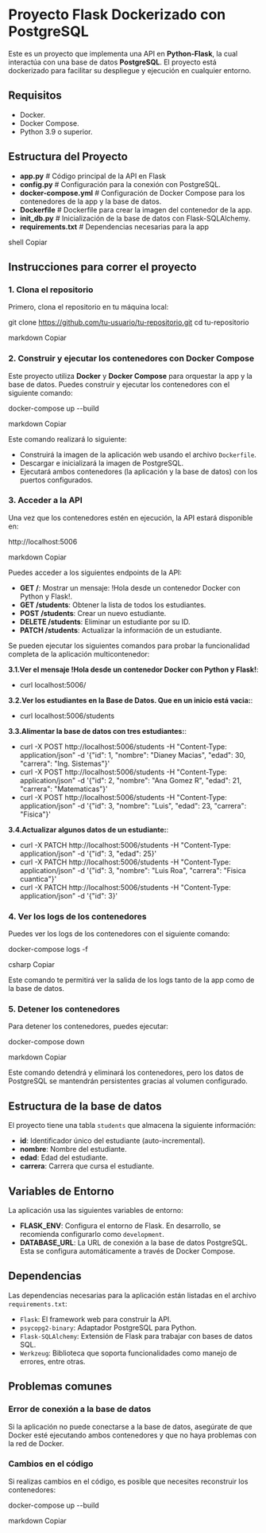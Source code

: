# Proyecto Flask Dockerizado con PostgreSQL

Este es un proyecto que implementa una API en **Python-Flask**, la cual interactúa con una base de datos **PostgreSQL**. El proyecto está dockerizado para facilitar su despliegue y ejecución en cualquier entorno.

## Requisitos

- Docker.
- Docker Compose.
- Python 3.9 o superior.

## Estructura del Proyecto

- **app.py**               # Código principal de la API en Flask
- **config.py**            # Configuración para la conexión con PostgreSQL.
- **docker-compose.yml**   # Configuración de Docker Compose para los contenedores de la app y la base de datos.
- **Dockerfile**           # Dockerfile para crear la imagen del contenedor de la app.
- **init_db.py**           # Inicialización de la base de datos con Flask-SQLAlchemy.
- **requirements.txt**     # Dependencias necesarias para la app

shell
Copiar

## Instrucciones para correr el proyecto

### 1. Clona el repositorio

Primero, clona el repositorio en tu máquina local:

git clone https://github.com/tu-usuario/tu-repositorio.git cd tu-repositorio

markdown
Copiar

### 2. Construir y ejecutar los contenedores con Docker Compose

Este proyecto utiliza **Docker** y **Docker Compose** para orquestar la app y la base de datos. Puedes construir y ejecutar los contenedores con el siguiente comando:

docker-compose up --build

markdown
Copiar

Este comando realizará lo siguiente:

- Construirá la imagen de la aplicación web usando el archivo `Dockerfile`.
- Descargar e inicializará la imagen de PostgreSQL.
- Ejecutará ambos contenedores (la aplicación y la base de datos) con los puertos configurados.

### 3. Acceder a la API

Una vez que los contenedores estén en ejecución, la API estará disponible en:

http://localhost:5006

markdown
Copiar

Puedes acceder a los siguientes endpoints de la API:

- **GET /**: Mostrar un mensaje: !Hola desde un contenedor Docker con Python y Flask!.
- **GET /students**: Obtener la lista de todos los estudiantes.
- **POST /students**: Crear un nuevo estudiante.
- **DELETE /students**: Eliminar un estudiante por su ID.
- **PATCH /students**: Actualizar la información de un estudiante.

Se pueden ejecutar los siguientes comandos para probar la funcionalidad completa de la aplicación multicontenedor: 

**3.1.Ver el mensaje !Hola desde un contenedor Docker con Python y Flask!**:
- curl localhost:5006/
  
**3.2.Ver los estudiantes en la Base de Datos. Que en un inicio está vacia:**:
- curl localhost:5006/students
  
**3.3.Alimentar la base de datos con tres estudiantes:**:
- curl -X POST http://localhost:5006/students -H "Content-Type: application/json" -d '{"id": 1, "nombre": "Dianey Macias", "edad": 30, "carrera": "Ing. Sistemas"}'
- curl -X POST http://localhost:5006/students -H "Content-Type: application/json" -d '{"id": 2, "nombre": "Ana Gomez R", "edad": 21, "carrera": "Matematicas"}'
- curl -X POST http://localhost:5006/students -H "Content-Type: application/json" -d '{"id": 3, "nombre": "Luis", "edad": 23, "carrera": "Fisica"}'
  
**3.4.Actualizar algunos datos de un estudiante:**:
- curl -X PATCH http://localhost:5006/students -H "Content-Type: application/json" -d '{"id": 3, "edad": 25}'
- curl -X PATCH http://localhost:5006/students -H "Content-Type: application/json" -d '{"id": 3, "nombre": "Luis Roa", "carrera": "Fisica cuantica"}'
- curl -X PATCH http://localhost:5006/students -H "Content-Type: application/json" -d '{"id": 3}'

### 4. Ver los logs de los contenedores

Puedes ver los logs de los contenedores con el siguiente comando:

docker-compose logs -f

csharp
Copiar

Este comando te permitirá ver la salida de los logs tanto de la app como de la base de datos.

### 5. Detener los contenedores

Para detener los contenedores, puedes ejecutar:

docker-compose down

markdown
Copiar

Este comando detendrá y eliminará los contenedores, pero los datos de PostgreSQL se mantendrán persistentes gracias al volumen configurado.

## Estructura de la base de datos

El proyecto tiene una tabla `students` que almacena la siguiente información:

- **id**: Identificador único del estudiante (auto-incremental).
- **nombre**: Nombre del estudiante.
- **edad**: Edad del estudiante.
- **carrera**: Carrera que cursa el estudiante.

## Variables de Entorno

La aplicación usa las siguientes variables de entorno:

- **FLASK_ENV**: Configura el entorno de Flask. En desarrollo, se recomienda configurarlo como `development`.
- **DATABASE_URL**: La URL de conexión a la base de datos PostgreSQL. Esta se configura automáticamente a través de Docker Compose.

## Dependencias

Las dependencias necesarias para la aplicación están listadas en el archivo `requirements.txt`:

- `Flask`: El framework web para construir la API.
- `psycopg2-binary`: Adaptador PostgreSQL para Python.
- `Flask-SQLAlchemy`: Extensión de Flask para trabajar con bases de datos SQL.
- `Werkzeug`: Biblioteca que soporta funcionalidades como manejo de errores, entre otras.

## Problemas comunes

### Error de conexión a la base de datos

Si la aplicación no puede conectarse a la base de datos, asegúrate de que Docker esté ejecutando ambos contenedores y que no haya problemas con la red de Docker.

### Cambios en el código

Si realizas cambios en el código, es posible que necesites reconstruir los contenedores:

docker-compose up --build

markdown
Copiar

